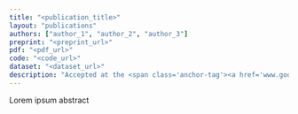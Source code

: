 ```yaml
---
title: "<publication_title>"
layout: "publications"
authors: ["author_1", "author_2", "author_3"]
preprint: "<preprint_url>"
pdf: "<pdf_url>"
code: "<code_url>"
dataset: "<dataset_url>"
description: "Accepted at the <span class='anchor-tag'><a href='www.google.com'>Science Journal</a></span> at San Fransisco, December 17th 2024"
---
```


Lorem ipsum abstract